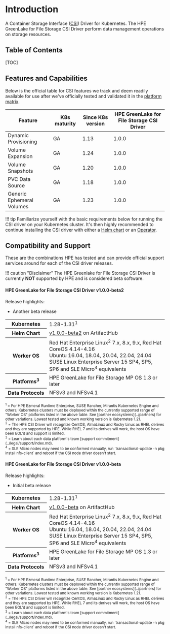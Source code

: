 # Introduction

A Container Storage Interface ([CSI](https://github.com/container-storage-interface/spec)) Driver for Kubernetes. The HPE GreenLake for File Storage CSI Driver perform data management operations on storage resources.

## Table of Contents 

[TOC]

## Features and Capabilities

Below is the official table for CSI features we track and deem readily available for use after we've officially tested and validated it in the [platform matrix](#compatibility_and_support).

| Feature                   | K8s maturity      | Since K8s version | HPE GreenLake for File Storage CSI Driver |
|---------------------------|-------------------|-------------------|-------------------------------------------|
| Dynamic Provisioning      | GA                | 1.13              | 1.0.0                                     |
| Volume Expansion          | GA                | 1.24              | 1.0.0                                     |
| Volume Snapshots          | GA                | 1.20              | 1.0.0                                     |
| PVC Data Source           | GA                | 1.18              | 1.0.0                                     |
| Generic Ephemeral Volumes | GA                | 1.23              | 1.0.0                                     |

!!! tip
    Familiarize yourself with the basic requirements below for running the CSI driver on your Kubernetes cluster. It's then highly recommended to continue installing the CSI driver with either a [Helm chart](deployment.md#helm) or an [Operator](deployment.md#operator).

## Compatibility and Support

These are the combinations HPE has tested and can provide official support services around for each of the CSI driver releases.

!!! caution "Disclaimer"
    The HPE Greenlake for File Storage CSI Driver is currently **NOT** supported by HPE and is considered beta software.

<a name="latest_release"></a>
#### HPE GreenLake for File Storage CSI Driver v1.0.0-beta2

Release highlights:

* Another beta release

<table>
  <tr>
    <th>Kubernetes</th>
    <td>1.28-1.31<sup>1</sup></td>
  </tr>
  <tr>
    <th>Helm Chart</th>
    <td><a href="https://artifacthub.io/packages/helm/hpe-storage/hpe-greenlake-for-file-csi-driver/1.0.0-beta2">v1.0.0-beta2</a> on ArtifactHub</td>
  </tr>
  <!--tr>
    <th>Operators</th>
    <td>
     <a href="https://operatorhub.io/operator/hpe-csi-operator/stable/hpe-csi-operator.v2.5.1">v2.5.1</a> on OperatorHub<br />
     <a href="https://catalog.redhat.com/software/container-stacks/detail/5e9874643f398525a0ceb004">v2.5.1</a> via OpenShift console
    </td>
  </tr-->
  <tr>
    <th>Worker&nbsp;OS</th>
    <td>
      Red Hat Enterprise Linux<sup>2</sup> 7.x, 8.x, 9.x, Red Hat CoreOS 4.14-4.16<br />
      Ubuntu 16.04, 18.04, 20.04, 22.04, 24.04<br />
      SUSE Linux Enterprise Server 15 SP4, SP5, SP6 and SLE Micro<sup>4</sup> equivalents
  </tr>
  <tr>
    <th>Platforms<sup>3</sup></th>
    <td>
      HPE GreenLake for File Storage MP OS 1.3 or later
    </td>
  </tr>
  <tr>
    <th>Data&nbsp;Protocols</th>
    <td>NFSv3 and NFSv4.1</td>
  </tr>
  <!--tr>
   <th>Blogs</th>
   <td>
    <a href="https://community.hpe.com/t5/around-the-storage-block/hpe-csi-driver-for-kubernetes-2-5-0-improved-stateful-workload/ba-p/7220864">HPE CSI Driver for Kubernetes 2.5.0: Improved stateful workload resilience and robustness</a>
   </td>
 </tr-->
</table>

<small>
 <sup>1</sup> = For HPE Ezmeral Runtime Enterprise, SUSE Rancher, Mirantis Kubernetes Engine and others; Kubernetes clusters must be deployed within the currently supported range of "Worker OS" platforms listed in the above table. See [partner ecosystems](../partners) for other variations. Lowest tested and known working version is Kubernetes 1.21.<br />
 <sup>2</sup> = The HPE CSI Driver will recognize CentOS, AlmaLinux and Rocky Linux as RHEL derives and they are supported by HPE. While RHEL 7 and its derives will work, the host OS have been EOL'd and support is limited.<br/>
 <sup>3</sup> = Learn about each data platform's team [support commitment](../legal/support/index.md).<br/>
 <sup>4</sup> = SLE Micro nodes may need to be conformed manually, run `transactional-update -n pkg install nfs-client` and reboot if the CSI node driver doesn't start.<br/>
</small>

#### HPE GreenLake for File Storage CSI Driver v1.0.0-beta

Release highlights:

* Initial beta release

<table>
  <tr>
    <th>Kubernetes</th>
    <td>1.28-1.31<sup>1</sup></td>
  </tr>
  <tr>
    <th>Helm Chart</th>
    <td><a href="https://artifacthub.io/packages/helm/hpe-storage/hpe-greenlake-for-file-csi-driver/1.0.0-beta">v1.0.0-beta</a> on ArtifactHub</td>
  </tr>
  <!--tr>
    <th>Operators</th>
    <td>
     <a href="https://operatorhub.io/operator/hpe-csi-operator/stable/hpe-csi-operator.v2.5.1">v2.5.1</a> on OperatorHub<br />
     <a href="https://catalog.redhat.com/software/container-stacks/detail/5e9874643f398525a0ceb004">v2.5.1</a> via OpenShift console
    </td>
  </tr-->
  <tr>
    <th>Worker&nbsp;OS</th>
    <td>
      Red Hat Enterprise Linux<sup>2</sup> 7.x, 8.x, 9.x, Red Hat CoreOS 4.14-4.16<br />
      Ubuntu 16.04, 18.04, 20.04, 22.04, 24.04<br />
      SUSE Linux Enterprise Server 15 SP4, SP5, SP6 and SLE Micro<sup>4</sup> equivalents
  </tr>
  <tr>
    <th>Platforms<sup>3</sup></th>
    <td>
      HPE GreenLake for File Storage MP OS 1.3 or later
    </td>
  </tr>
  <tr>
    <th>Data&nbsp;Protocols</th>
    <td>NFSv3 and NFSv4.1</td>
  </tr>
  <!--tr>
   <th>Blogs</th>
   <td>
    <a href="https://community.hpe.com/t5/around-the-storage-block/hpe-csi-driver-for-kubernetes-2-5-0-improved-stateful-workload/ba-p/7220864">HPE CSI Driver for Kubernetes 2.5.0: Improved stateful workload resilience and robustness</a>
   </td>
 </tr-->
</table>

<small>
 <sup>1</sup> = For HPE Ezmeral Runtime Enterprise, SUSE Rancher, Mirantis Kubernetes Engine and others; Kubernetes clusters must be deployed within the currently supported range of "Worker OS" platforms listed in the above table. See [partner ecosystems](../partners) for other variations. Lowest tested and known working version is Kubernetes 1.21.<br />
 <sup>2</sup> = The HPE CSI Driver will recognize CentOS, AlmaLinux and Rocky Linux as RHEL derives and they are supported by HPE. While RHEL 7 and its derives will work, the host OS have been EOL'd and support is limited.<br/>
 <sup>3</sup> = Learn about each data platform's team [support commitment](../legal/support/index.md).<br/>
 <sup>4</sup> = SLE Micro nodes may need to be conformed manually, run `transactional-update -n pkg install nfs-client` and reboot if the CSI node driver doesn't start.<br/>
</small>
<!--

#### Release Archive

HPE currently supports up to three minor releases of the HPE CSI Driver for Kubernetes.

* [Unsupported releases](archive.md)

-->

## Known Limitations

* Always check with the Kubernetes vendor distribution which CSI features are available for use and supported by the vendor.
* Inline Ephemeral Volumes are currently not supported. Use Generic Ephemeral Volumes instead as a workaround.

